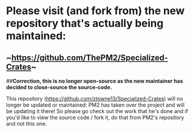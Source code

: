 # Please visit (and fork from) the new repository that's actually being maintained:
## ~https://github.com/ThePM2/Specialized-Crates~
##**Correction, this is no longer open-source as the new maintainer has decided to close-source the source-code.**


This repository (https://github.com/ztowne13/Specialized-Crates) will no longer be updated or maintained: PM2 has taken over the project and will be updating it there! So please go check out the work that he's done and if you'd like to view the source code / fork it, do that from PM2's repository and not this one.
